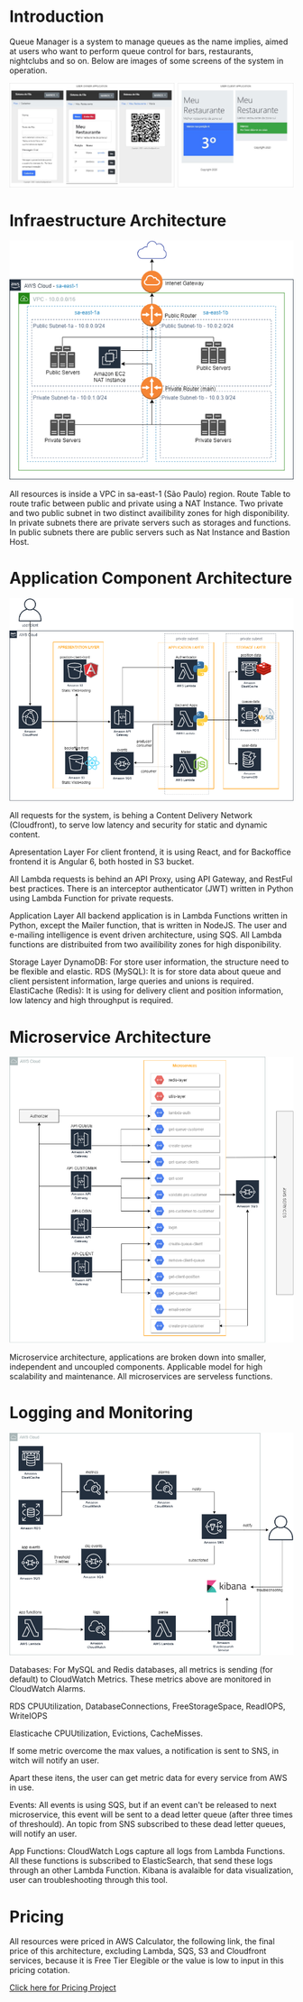 # **Introduction**

Queue Manager is a system to manage queues as the name implies, aimed at users who want to perform queue control for bars, restaurants, nightclubs and so on. Below are images of some screens of the system in operation.

![alt text](https://github.com/markoshlima/queue-manager/blob/master/docs/UI/UI.png?raw=true)

# **Infraestructure Architecture**

![alt text](https://github.com/markoshlima/queue-manager/blob/master/docs/Architecture%20Infraestructure/Architecture%20Infraestructure.png?raw=true)

All resources is inside a VPC in sa-east-1 (São Paulo) region.
Route Table to route trafic between public and private using a NAT Instance.
Two private and two public subnet in two distinct availibility zones for high disponibility.
In private subnets there are private servers such as storages and functions.
In public subnets there are public servers such as Nat Instance and Bastion Host.

# **Application Component Architecture**

![](https://github.com/markoshlima/queue-manager/blob/master/docs/Architecture%20Application/Architecture%20Application.png?raw=true)

All requests for the system, is behing a Content Delivery Network (Cloudfront), to serve low latency and security for static and dynamic content.

Apresentation Layer
For client frontend, it is using React, and for Backoffice frontend it is Angular 6, both hosted in S3 bucket.

All Lambda requests is behind an API Proxy, using API Gateway, and RestFul best practices. There is an interceptor authenticator (JWT)  written in Python using Lambda Function for private requests.

Application Layer
All backend application is in Lambda Functions written in Python, except the Mailer function, that is written in NodeJS.
The user and e-mailing intelligence is event driven architecture, using SQS.
All Lambda functions are distribuited from two availibility zones for high disponibility.

Storage Layer
DynamoDB: For store user information, the structure need to be flexible and elastic. 
RDS (MySQL): It is for store data about queue and client persistent information, large queries and unions is required.
ElastiCache (Redis): It is using for delivery client and position information, low latency and high throughput is required.

# **Microservice Architecture**

![alt text](https://github.com/markoshlima/queue-manager/blob/master/docs/Architecture%20Microservice/Architecture%20Microservice.png?raw=true)

Microservice architecture, applications are broken down into smaller, independent and uncoupled components. Applicable model for high scalability and maintenance.
All microservices are serveless functions.

# **Logging and Monitoring**

![alt text](https://github.com/markoshlima/queue-manager/blob/master/docs/Logging%20and%20Monitoring/Logging%20and%20Monitoring.png?raw=true)

Databases:
For MySQL and Redis databases, all metrics is sending (for default) to CloudWatch Metrics. These metrics above are monitored in 
CloudWatch Alarms.

RDS
CPUUtilization, DatabaseConnections, FreeStorageSpace, ReadIOPS, WriteIOPS

Elasticache
CPUUtilization, Evictions, CacheMisses.

If some metric overcome the max values, a notification is sent to SNS, in witch will notify an user.

Apart these itens, the user can get metric data for every service from AWS in use.

Events:
All events is using SQS, but if an event can't be released to next microservice, this event will be sent to a dead letter queue (after three times of threshould). An topic from SNS subscribed to these dead letter queues, will notify an user.

App Functions:
CloudWatch Logs capture all logs from Lambda Functions. All these functions is subscribed to ElasticSearch, that send these logs through an other Lambda Function. Kibana is avalaible for data visualization, user can troubleshooting through this tool.

# **Pricing**

All resources were priced in AWS Calculator, the following link, the final price of this architecture, excluding Lambda, SQS, S3 and Cloudfront services, because it is Free Tier Elegible or the value is low to input in this pricing cotation.

[Click here for Pricing Project](https://calculator.aws/#/estimate?id=f70d36f06b2fdf3ca7f7ec01bea62f5dcb0f3e9c)